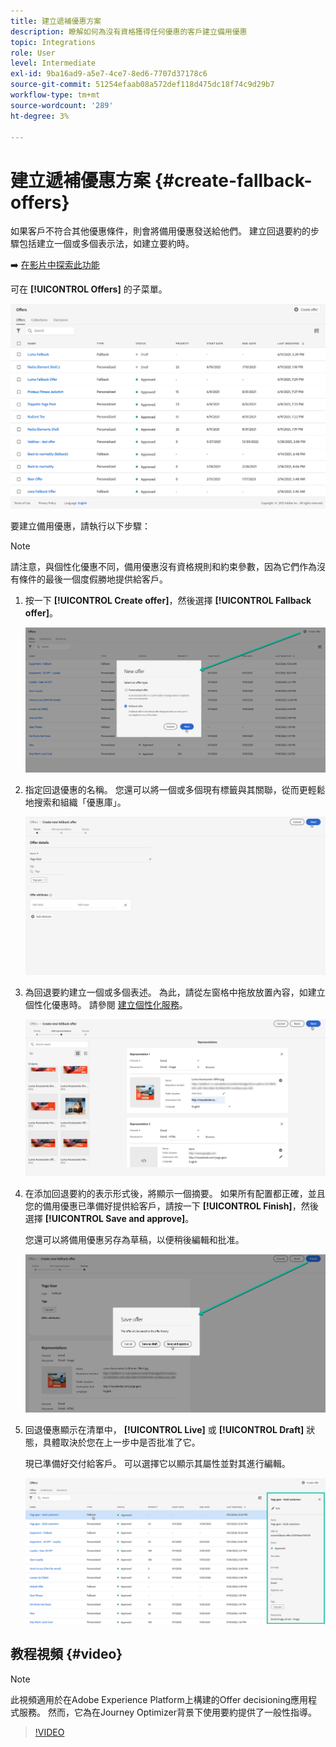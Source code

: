 ```yaml
---
title: 建立遞補優惠方案
description: 瞭解如何為沒有資格獲得任何優惠的客戶建立備用優惠
topic: Integrations
role: User
level: Intermediate
exl-id: 9ba16ad9-a5e7-4ce7-8ed6-7707d37178c6
source-git-commit: 51254efaab08a572def118d475dc18f74c9d29b7
workflow-type: tm+mt
source-wordcount: '289'
ht-degree: 3%

---
```


# 建立遞補優惠方案 {#create-fallback-offers}

如果客戶不符合其他優惠條件，則會將備用優惠發送給他們。 建立回退要約的步驟包括建立一個或多個表示法，如建立要約時。

➡️ [在影片中探索此功能](#video)

可在 **[!UICONTROL Offers]** 的子菜單。

![](../../assets/offers_list.png)

要建立備用優惠，請執行以下步驟：

>[!NOTE]
>
>請注意，與個性化優惠不同，備用優惠沒有資格規則和約束參數，因為它們作為沒有條件的最後一個度假勝地提供給客戶。

1. 按一下 **[!UICONTROL Create offer]**，然後選擇 **[!UICONTROL Fallback offer]**。

   ![](../../assets/create_fallback.png)

1. 指定回退優惠的名稱。 您還可以將一個或多個現有標籤與其關聯，從而更輕鬆地搜索和組織「優惠庫」。

   ![](../../assets/fallback_details.png)

1. 為回退要約建立一個或多個表述。 為此，請從左窗格中拖放放置內容，如建立個性化優惠時。 請參閱 [建立個性化服務](../offer-library/creating-personalized-offers.md)。

   ![](../../assets/fallback_content.png)

1. 在添加回退要約的表示形式後，將顯示一個摘要。 如果所有配置都正確，並且您的備用優惠已準備好提供給客戶，請按一下 **[!UICONTROL Finish]**，然後選擇 **[!UICONTROL Save and approve]**。

   您還可以將備用優惠另存為草稿，以便稍後編輯和批准。

   ![](../../assets/fallback_review.png)

1. 回退優惠顯示在清單中， **[!UICONTROL Live]** 或 **[!UICONTROL Draft]** 狀態，具體取決於您在上一步中是否批准了它。

   現已準備好交付給客戶。 可以選擇它以顯示其屬性並對其進行編輯。 <!-- no suppression? -->

   ![](../../assets/fallback_created.png)

## 教程視頻 {#video}

>[!NOTE]
>
>此視頻適用於在Adobe Experience Platform上構建的Offer decisioning應用程式服務。 然而，它為在Journey Optimizer背景下使用要約提供了一般性指導。

>[!VIDEO](https://video.tv.adobe.com/v/329383?quality=12)
